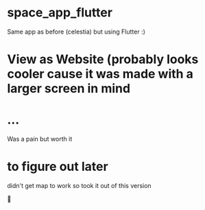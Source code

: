 # space_app_flutter

Same app as before (celestia) but using Flutter :)

# View as Website (probably looks cooler cause it was made with a larger screen in mind

# ...

Was a pain but worth it

# to figure out later

didn't get map to work so took it out of this version

🎃
